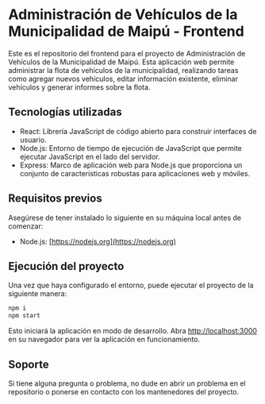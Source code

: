# Administración de Vehículos de la Municipalidad de Maipú - Frontend

Este es el repositorio del frontend para el proyecto de Administración de Vehículos de la Municipalidad de Maipú. Esta aplicación web permite administrar la flota de vehículos de la municipalidad, realizando tareas como agregar nuevos vehículos, editar información existente, eliminar vehículos y generar informes sobre la flota.

## Tecnologías utilizadas

- React: Librería JavaScript de código abierto para construir interfaces de usuario.
- Node.js: Entorno de tiempo de ejecución de JavaScript que permite ejecutar JavaScript en el lado del servidor.
- Express: Marco de aplicación web para Node.js que proporciona un conjunto de características robustas para aplicaciones web y móviles.

## Requisitos previos

Asegúrese de tener instalado lo siguiente en su máquina local antes de comenzar:

- Node.js: [https://nodejs.org](https://nodejs.org)

## Ejecución del proyecto

Una vez que haya configurado el entorno, puede ejecutar el proyecto de la siguiente manera:

```bash
npm i
npm start
```

Esto iniciará la aplicación en modo de desarrollo. Abra [http://localhost:3000](http://localhost:3000) en su navegador para ver la aplicación en funcionamiento.

## Soporte

Si tiene alguna pregunta o problema, no dude en abrir un problema en el repositorio o ponerse en contacto con los mantenedores del proyecto.